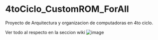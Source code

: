 # 4toCiclo_CustomROM_ForAll
Proyecto de Arquitectura y organizacion de computadoras en 4to ciclo.

Ver todo al respecto en la seccion wiki
![image](https://github.com/user-attachments/assets/c7e83ddd-c22a-4c25-9880-7252772531ca)
